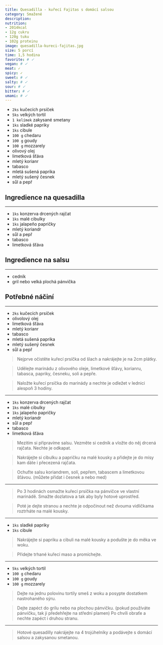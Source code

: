 ```yaml
---
title: Quesadilla - kuřecí Fajitas s domácí salsou
category: Smažené
description: 
nutrition:
- 2014kcal
- 12g cukru
- 120g tuku
- 102g proteinu
image: quesadilla-kureci-fajitas.jpg
size: 5 porcí 
time: 1,5 hodina
favorite: # ✓
vegan: # ✓
meat: ✓
spicy: ✓
sweet: # ✓
salty: # ✓
sour: # ✓
bitter: # ✓
umami: # ✓
---
```


* `2ks` kučecích prsíček
* `5ks` velkých tortil
* `1 kelímek` zakysané smetany
* `1ks` sladké papriky
* `1ks` cibule
* `100 g` chedaru
* `100 g` goudy
* `100 g` mozzarely
* olivový olej
* limetková šťáva
* mletý korianr
* tabasco
* mletá sušená paprika
* mletý sušený česnek
* sůl a pepř

## **Ingredience na quesadilla**

---

* `1ks` konzerva drcených rajčat
* `1ks` malé cibulky
* `1ks` jalapeňo papričky
* mletý koriandr
* sůl a pepř
* tabasco
* limetková šťáva

## **Ingredience na salsu**

---

* cedník
* gril nebo velká plochá pánvička

## **Potřebné náčiní**

---

* `2ks` kučecích prsíček
* olivolový olej
* limetková šťáva
* mletý korianr
* tabasco
* mletá sušená paprika
* mletý sušený česnek
* sůl a pepř

> Nejprve očistěte kuřecí prsíčka od šlach a nakrájejte je na 2cm plátky.

> Udělejte marinádu z olivového oleje, limetkové šťávy, korianru, tabasca, papriky, česneku, soli a pepře.

> Naložte kuřecí prsíčka do marinády a nechte je odležet v lednici alespoň 3 hodiny.

---

* `1ks` konzerva drcených rajčat
* `1ks` malé cibulky
* `1ks` jalapeňo papričky
* mletý koriandr
* sůl a pepř
* tabasco
* limetková šťáva

> Mezitím si připravíme salsu. Vezměte si cedník a vložte do něj drcená rajčata. Nechte je odkapat.

> Nakrájejte si cibulku a papričku na malé kousky a přidejte je do mísy kam dáte i přecezená rajčata.

> Ochuťte salsu koriandrem, solí, pepřem, tabascem a limetkovou šťávou. (můžete přidat i česnek a nebo med)

---

> Po 3 hodinách osmažte kuřecí prsíčka na pánvičce ve vlastní marinádě. Smažte dozlatova a tak aby byly hotové uprostřed.

> Poté je dejte stranou a nechte je odpočinout než dvouma vidličkama roztrháte na malé kousky.

---

* `1ks` sladké papriky
* `1ks` cibule

> Nakrájejte si papriku a cibuli na malé kousky a podušte je do měka ve woku.

> Přidejte trhané kuřecí maso a promíchejte.

---

* `5ks` velkých tortil
* `100 g` chedaru
* `100 g` goudy
* `100 g` mozzarely

> Dejte na jednu polovinu tortily smeš z woku a posypte dostatkem nastrohaného sýru.

> Dejte zapéct do grilu nebo na plochou pánvičku. (pokud používáte pánvičku, tak ji předehřejte na střední plamen)
> Po chvíli obraťe a nechte zapéct i druhou stranu.

---

> Hotové quesadilly nakrájejte na 4 trojúhelníky a podávejte s domácí salsou a zakysanou smetanou.